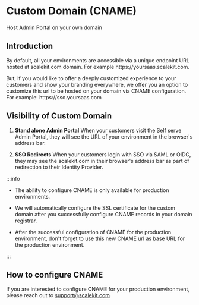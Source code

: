
# Custom Domain (CNAME)

<Subtitle>Host Admin Portal on your own domain</Subtitle>

## Introduction

By default, all your environments are accessible via a unique endpoint URL hosted at scalekit.com domain. For example <SimpleCode>https:<nolink />//yoursaas.scalekit.com</SimpleCode>.

But, if you would like to offer a deeply customized experience to your customers and show your branding everywhere, we offer you an option to customize this url to be hosted on your domain via CNAME configuration. For example: <SimpleCode>https:<nolink />//sso.yoursaas.com</SimpleCode>

## Visibility of Custom Domain

1. **Stand alone Admin Portal**
When your customers visit the Self serve Admin Portal, they will see the URL of your environment in the browser's address bar.

2. **SSO Redirects**
When your customers login with SSO via SAML or OIDC, they may see the scalekit.com in their browser's address bar as part of redirection to their Identity Provider.

:::info

- The ability to configure CNAME is only available for production environments.

- We will automatically configure the SSL certificate for the custom domain after you successfully configure CNAME records in your domain registrar.

- After the successful configuration of CNAME for the production environment, don't forget to use this new CNAME url as base URL for the production environment.

:::

## How to configure CNAME

If you are interested to configure CNAME for your production environment, please reach out to support@scalekit.com
